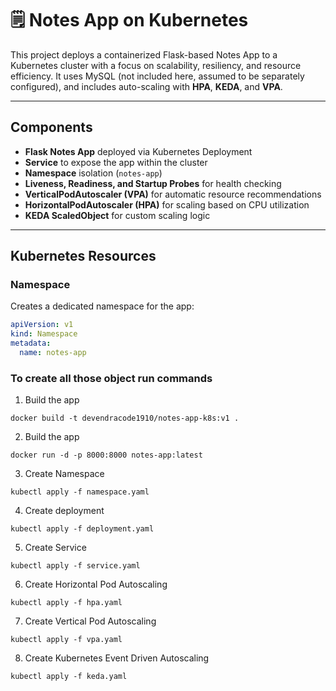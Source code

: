 # 🗒️ Notes App on Kubernetes

This project deploys a containerized Flask-based Notes App to a Kubernetes cluster with a focus on scalability, resiliency, and resource efficiency. It uses MySQL (not included here, assumed to be separately configured), and includes auto-scaling with **HPA**, **KEDA**, and **VPA**.

---

##  Components

- **Flask Notes App** deployed via Kubernetes Deployment
- **Service** to expose the app within the cluster
- **Namespace** isolation (`notes-app`)
- **Liveness, Readiness, and Startup Probes** for health checking
- **VerticalPodAutoscaler (VPA)** for automatic resource recommendations
- **HorizontalPodAutoscaler (HPA)** for scaling based on CPU utilization
- **KEDA ScaledObject** for custom scaling logic

---

## Kubernetes Resources

###  Namespace

Creates a dedicated namespace for the app:

```yaml
apiVersion: v1
kind: Namespace
metadata:
  name: notes-app
```

### To create all those object run commands 

1. Build the app
```
docker build -t devendracode1910/notes-app-k8s:v1 .
```

2. Build the app
```
docker run -d -p 8000:8000 notes-app:latest
```

3. Create Namespace
```
kubectl apply -f namespace.yaml
```

4. Create deployment
```
kubectl apply -f deployment.yaml
```

5. Create Service
```
kubectl apply -f service.yaml
```

6. Create Horizontal Pod Autoscaling
```
kubectl apply -f hpa.yaml
```

7. Create Vertical Pod Autoscaling
```
kubectl apply -f vpa.yaml
```

8. Create Kubernetes Event Driven Autoscaling
```
kubectl apply -f keda.yaml
```

